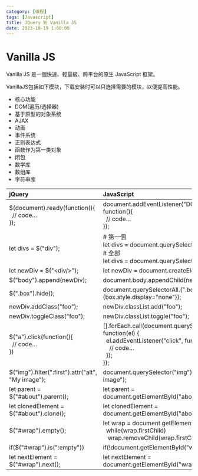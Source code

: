 ```yaml
---
category: [编程]
tags: [Javascript]
title: JQuery 到 Vanilla JS
date: 2023-10-19 1:00:00
---
```


<style>
  table {
    width: 100%
    }
  td {
    vertical-align: center;
  }
  table.inputT{
    margin: 10px;
    width: auto;
    margin-left: auto;
    margin-right: auto;
    border: none;
  }
  input{
    text-align: center;
    padding: 0px 10px;
  }
  iframe{
    width: 100%;
    display: block;
    border-style:none;
  }
</style>


# Vanilla JS

Vanilla JS 是一個快速、輕量級、跨平台的原生 JavaScript 框架。

VanillaJS包括如下模块，下载安装时可以只选择需要的模块，以便提高性能。

 - 核心功能
 - DOM(遍历/选择器)
 - 基于原型的对象系统
 - AJAX
 - 动画
 - 事件系统
 - 正则表达式
 - 函数作为第一类对象
 - 闭包
 - 数学库
 - 数组库
 - 字符串库


|jQuery|JavaScript|
|:---|:---|
|$(document).ready(function(){<br> &nbsp;&nbsp;// code…<br>});|document.addEventListener("DOMContentLoaded", function(){<br>&nbsp;&nbsp;// code…<br>});|
|let divs = $("div");|# 第一個<br>let divs = document.querySelector("div");<br># 全部<br>let divs = document.querySelectorAll("div");|
|let newDiv = $("\<div/>");| let newDiv = document.createElement("div");|
|$("body").append(newDiv);| document.body.appendChild(newDiv);|
|$(".box").hide();|document.querySelectorAll.(".box").forEach(box=>{box.style.display="none"});
|newDiv.addClass("foo"); |newDiv.classList.add("foo");|
|newDiv.toggleClass("foo"); |newDiv.classList.toggle("foo");|
|$("a").click(function(){<br>&nbsp;&nbsp;// code…<br>})|[].forEach.call(document.querySelectorAll("a"), function(el) {<br>&nbsp;&nbsp;el.addEventListener("click", function() {<br>&nbsp;&nbsp;&nbsp;&nbsp;// code…<br>&nbsp;&nbsp;});<br>});|
|$("img").filter(":first").attr("alt", "My image"); |document.querySelector("img").setAttribute("alt", "My image");|
|let parent = $("#about").parent(); |let parent = document.getElementById("about").parentNode;|
|let clonedElement = $("#about").clone(); |let clonedElement = document.getElementById("about").cloneNode(true);|
|$("#wrap").empty();|let wrap = document.getElementById("wrap");<br>&nbsp;&nbsp;while(wrap.firstChild)<br>&nbsp;&nbsp; wrap.removeChild(wrap.firstChild);|
|if($("#wrap").is(":empty"))| if(!document.getElementById("wrap").hasChildNodes())|
|let nextElement = $("#wrap").next(); |let nextElement = document.getElementById("wrap").nextSibling;|